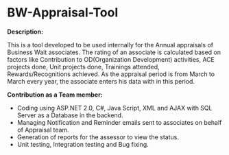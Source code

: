 # BW-Appraisal-Tool

<b>Description:</b><br/>

This is a tool developed to be used internally for the Annual appraisals of Business Wait associates. The rating of an 
associate is calculated based on factors like Contribution to OD(Organization Development) activities, 
ACE projects done, Unit projects done, Trainings attended, Rewards/Recognitions achieved. As the appraisal 
period is from March to March every year, the associate enters his data with in this period. <br/>

<b>Contribution as a Team member:</b>

- Coding using ASP.NET 2.0, C#, Java Script, XML and AJAX with SQL Server as a Database in the backend.
- Managing Notification and Reminder emails sent to associates on behalf of Appraisal team.
- Generation of reports for the assessor to view the status.
- Unit testing, Integration testing and Bug fixing.
